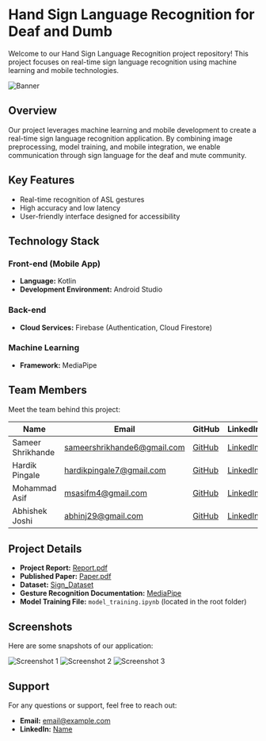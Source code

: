 # Hand Sign Language Recognition for Deaf and Dumb

Welcome to our Hand Sign Language Recognition project repository! This project focuses on real-time sign language recognition using machine learning and mobile technologies.

![Banner](./path_to_banner_image)

## Overview

Our project leverages machine learning and mobile development to create a real-time sign language recognition application. By combining image preprocessing, model training, and mobile integration, we enable communication through sign language for the deaf and mute community.

## Key Features

- Real-time recognition of ASL gestures
- High accuracy and low latency
- User-friendly interface designed for accessibility

## Technology Stack

### Front-end (Mobile App)

- **Language:** Kotlin
- **Development Environment:** Android Studio

### Back-end

- **Cloud Services:** Firebase (Authentication, Cloud Firestore)

### Machine Learning

- **Framework:** MediaPipe

## Team Members

Meet the team behind this project:


| Name              | Email                       | GitHub                  						| LinkedIn                                     						 |
| ----------------- | --------------------------- | ---------------------------------------------	| ----------------------------------------------------------------   |
| Sameer Shrikhande | sameershrikhande6@gmail.com | [GitHub](https://github.com/sameershrikhande)   | [LinkedIn](https://www.linkedin.com/in/sameershrikhande/) 		 |
| Hardik Pingale    | hardikpingale7@gmail.com    | [GitHub](https://github.com/Hardik-Pingale)     | [LinkedIn](https://www.linkedin.com/in/hardikpingale/) 			 |
| Mohammad Asif     | msasifm4@gmail.com          | [GitHub](https://github.com/msasifm4)           | [LinkedIn](https://www.linkedin.com/in/mohammed-asif-shaikh-/)	 |
| Abhishek Joshi    | abhinj29@gmail.com          | [GitHub](https://github.com/Abhi-29-jo)         | [LinkedIn](https://www.linkedin.com/in/abhishek-joshi-3676401a6/)	 |



## Project Details

- **Project Report:** [Report.pdf](drivelink)
- **Published Paper:** [Paper.pdf](drivelink)
- **Dataset:** [Sign_Dataset](drivelink)
- **Gesture Recognition Documentation:** [MediaPipe](link_to_documentation)
- **Model Training File:** `model_training.ipynb` (located in the root folder)

## Screenshots

Here are some snapshots of our application:

![Screenshot 1](./screenshots/screenshot1.png)
![Screenshot 2](./screenshots/screenshot2.png)
![Screenshot 3](./screenshots/screenshot3.png)

## Support

For any questions or support, feel free to reach out:

- **Email:** email@example.com
- **LinkedIn:** [Name](linkedin_profile_link)
